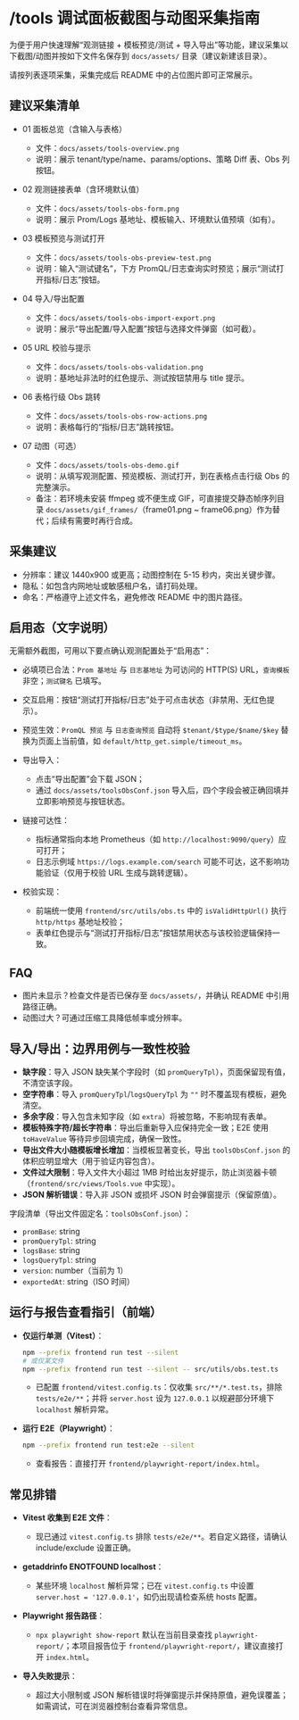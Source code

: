 # /tools 调试面板截图与动图采集指南

为便于用户快速理解“观测链接 + 模板预览/测试 + 导入导出”等功能，建议采集以下截图/动图并按如下文件名保存到 `docs/assets/` 目录（建议新建该目录）。

请按列表逐项采集，采集完成后 README 中的占位图片即可正常展示。

## 建议采集清单

- 01 面板总览（含输入与表格）
  - 文件：`docs/assets/tools-overview.png`
  - 说明：展示 tenant/type/name、params/options、策略 Diff 表、Obs 列按钮。

- 02 观测链接表单（含环境默认值）
  - 文件：`docs/assets/tools-obs-form.png`
  - 说明：展示 Prom/Logs 基地址、模板输入、环境默认值预填（如有）。

- 03 模板预览与测试打开
  - 文件：`docs/assets/tools-obs-preview-test.png`
  - 说明：输入“测试键名”，下方 PromQL/日志查询实时预览；展示“测试打开指标/日志”按钮。

- 04 导入/导出配置
  - 文件：`docs/assets/tools-obs-import-export.png`
  - 说明：展示“导出配置/导入配置”按钮与选择文件弹窗（如可截）。

- 05 URL 校验与提示
  - 文件：`docs/assets/tools-obs-validation.png`
  - 说明：基地址非法时的红色提示、测试按钮禁用与 title 提示。

- 06 表格行级 Obs 跳转
  - 文件：`docs/assets/tools-obs-row-actions.png`
  - 说明：表格每行的“指标/日志”跳转按钮。

- 07 动图（可选）
  - 文件：`docs/assets/tools-obs-demo.gif`
  - 说明：从填写观测配置、预览模板、测试打开，到在表格点击行级 Obs 的完整演示。
  - 备注：若环境未安装 ffmpeg 或不便生成 GIF，可直接提交静态帧序列目录 `docs/assets/gif_frames/`（frame01.png ~ frame06.png）作为替代；后续有需要时再行合成。

## 采集建议

- 分辨率：建议 1440x900 或更高；动图控制在 5-15 秒内，突出关键步骤。
- 隐私：如包含内网地址或敏感租户名，请打码处理。
- 命名：严格遵守上述文件名，避免修改 README 中的图片路径。

## 启用态（文字说明）

无需额外截图，可用以下要点确认观测配置处于“启用态”：

- 必填项已合法：`Prom 基地址` 与 `日志基地址` 为可访问的 HTTP(S) URL，`查询模板` 非空；`测试键名` 已填写。
- 交互启用：按钮“测试打开指标/日志”处于可点击状态（非禁用、无红色提示）。
- 预览生效：`PromQL 预览` 与 `日志查询预览` 自动将 `$tenant/$type/$name/$key` 替换为页面上当前值，如 `default/http_get.simple/timeout_ms`。
- 导出导入：
  - 点击“导出配置”会下载 JSON；
  - 通过 `docs/assets/toolsObsConf.json` 导入后，四个字段会被正确回填并立即影响预览与按钮状态。
- 链接可达性：
  - 指标通常指向本地 Prometheus（如 `http://localhost:9090/query`）应可打开；
  - 日志示例域 `https://logs.example.com/search` 可能不可达，这不影响功能验证（仅用于校验 URL 生成与跳转逻辑）。

- 校验实现：
  - 前端统一使用 `frontend/src/utils/obs.ts` 中的 `isValidHttpUrl()` 执行 `http/https` 基地址校验；
  - 表单红色提示与“测试打开指标/日志”按钮禁用状态与该校验逻辑保持一致。

## FAQ

- 图片未显示？检查文件是否已保存至 `docs/assets/`，并确认 README 中引用路径正确。
- 动图过大？可通过压缩工具降低帧率或分辨率。

## 导入/导出：边界用例与一致性校验

- **缺字段**：导入 JSON 缺失某个字段时（如 `promQueryTpl`），页面保留现有值，不清空该字段。
- **空字符串**：导入 `promQueryTpl`/`logsQueryTpl` 为 `""` 时不覆盖现有模板，避免清空。
- **多余字段**：导入包含未知字段（如 `extra`）将被忽略，不影响现有表单。
- **模板特殊字符/超长字符串**：导出后重新导入应保持完全一致；E2E 使用 `toHaveValue` 等待异步回填完成，确保一致性。
- **导出文件大小随模板增长增加**：当模板显著变长，导出 `toolsObsConf.json` 的体积应明显增大（用于验证内容包含）。
- **文件过大限制**：导入文件大小超过 1MB 时给出友好提示，防止浏览器卡顿（`frontend/src/views/Tools.vue` 中实现）。
- **JSON 解析错误**：导入非 JSON 或损坏 JSON 时会弹窗提示（保留原值）。

字段清单（导出文件固定名：`toolsObsConf.json`）：

- `promBase`: string
- `promQueryTpl`: string
- `logsBase`: string
- `logsQueryTpl`: string
- `version`: number（当前为 1）
- `exportedAt`: string（ISO 时间）

## 运行与报告查看指引（前端）

- **仅运行单测（Vitest）**：
  ```bash
  npm --prefix frontend run test --silent
  # 或仅某文件
  npm --prefix frontend run test --silent -- src/utils/obs.test.ts
  ```
  - 已配置 `frontend/vitest.config.ts`：仅收集 `src/**/*.test.ts`，排除 `tests/e2e/**`；并将 `server.host` 设为 `127.0.0.1` 以规避部分环境下 `localhost` 解析异常。

- **运行 E2E（Playwright）**：
  ```bash
  npm --prefix frontend run test:e2e --silent
  ```
  - 查看报告：直接打开 `frontend/playwright-report/index.html`。

## 常见排错

- **Vitest 收集到 E2E 文件**：
  - 现已通过 `vitest.config.ts` 排除 `tests/e2e/**`。若自定义路径，请确认 include/exclude 设置正确。

- **getaddrinfo ENOTFOUND localhost**：
  - 某些环境 `localhost` 解析异常；已在 `vitest.config.ts` 中设置 `server.host = '127.0.0.1'`，如仍出现请检查系统 hosts 配置。

- **Playwright 报告路径**：
  - `npx playwright show-report` 默认在当前目录查找 `playwright-report/`；本项目报告位于 `frontend/playwright-report/`，建议直接打开 `index.html`。

- **导入失败提示**：
  - 超过大小限制或 JSON 解析错误时将弹窗提示并保持原值，避免误覆盖；如需调试，可在浏览器控制台查看异常信息。
